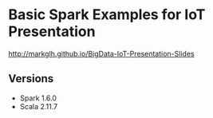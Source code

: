 # Basic Spark Examples for IoT Presentation
http://markglh.github.io/BigData-IoT-Presentation-Slides

## Versions
- Spark 1.6.0
- Scala 2.11.7

